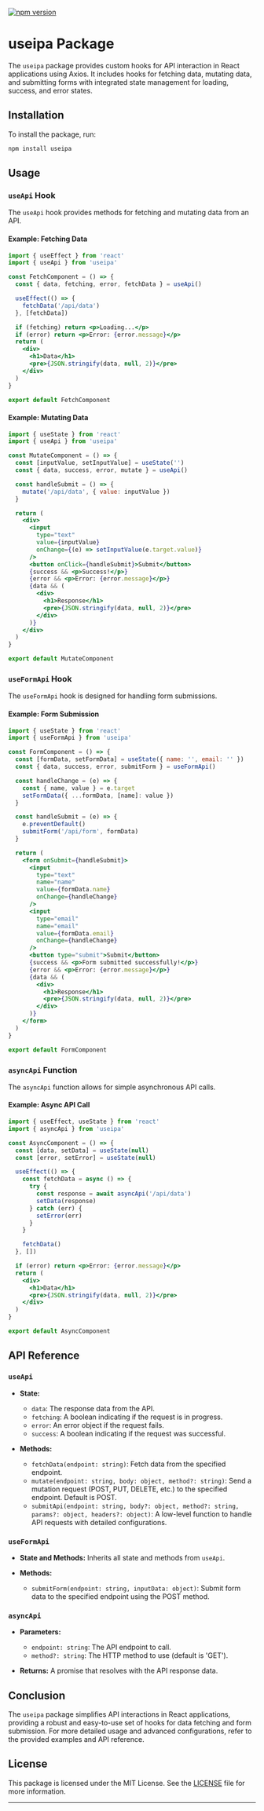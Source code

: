 [![npm version](https://badgen.net/npm/v/useipa)](https://www.npmjs.org/package/useipa)

# useipa Package

The `useipa` package provides custom hooks for API interaction in React applications using Axios. It includes hooks for fetching data, mutating data, and submitting forms with integrated state management for loading, success, and error states.

## Installation

To install the package, run:

```sh
npm install useipa
```

## Usage

### `useApi` Hook

The `useApi` hook provides methods for fetching and mutating data from an API.

#### Example: Fetching Data

```jsx
import { useEffect } from 'react'
import { useApi } from 'useipa'

const FetchComponent = () => {
  const { data, fetching, error, fetchData } = useApi()

  useEffect(() => {
    fetchData('/api/data')
  }, [fetchData])

  if (fetching) return <p>Loading...</p>
  if (error) return <p>Error: {error.message}</p>
  return (
    <div>
      <h1>Data</h1>
      <pre>{JSON.stringify(data, null, 2)}</pre>
    </div>
  )
}

export default FetchComponent
```

#### Example: Mutating Data

```jsx
import { useState } from 'react'
import { useApi } from 'useipa'

const MutateComponent = () => {
  const [inputValue, setInputValue] = useState('')
  const { data, success, error, mutate } = useApi()

  const handleSubmit = () => {
    mutate('/api/data', { value: inputValue })
  }

  return (
    <div>
      <input
        type="text"
        value={inputValue}
        onChange={(e) => setInputValue(e.target.value)}
      />
      <button onClick={handleSubmit}>Submit</button>
      {success && <p>Success!</p>}
      {error && <p>Error: {error.message}</p>}
      {data && (
        <div>
          <h1>Response</h1>
          <pre>{JSON.stringify(data, null, 2)}</pre>
        </div>
      )}
    </div>
  )
}

export default MutateComponent
```

### `useFormApi` Hook

The `useFormApi` hook is designed for handling form submissions.

#### Example: Form Submission

```jsx
import { useState } from 'react'
import { useFormApi } from 'useipa'

const FormComponent = () => {
  const [formData, setFormData] = useState({ name: '', email: '' })
  const { data, success, error, submitForm } = useFormApi()

  const handleChange = (e) => {
    const { name, value } = e.target
    setFormData({ ...formData, [name]: value })
  }

  const handleSubmit = (e) => {
    e.preventDefault()
    submitForm('/api/form', formData)
  }

  return (
    <form onSubmit={handleSubmit}>
      <input
        type="text"
        name="name"
        value={formData.name}
        onChange={handleChange}
      />
      <input
        type="email"
        name="email"
        value={formData.email}
        onChange={handleChange}
      />
      <button type="submit">Submit</button>
      {success && <p>Form submitted successfully!</p>}
      {error && <p>Error: {error.message}</p>}
      {data && (
        <div>
          <h1>Response</h1>
          <pre>{JSON.stringify(data, null, 2)}</pre>
        </div>
      )}
    </form>
  )
}

export default FormComponent
```

### `asyncApi` Function

The `asyncApi` function allows for simple asynchronous API calls.

#### Example: Async API Call

```jsx
import { useEffect, useState } from 'react'
import { asyncApi } from 'useipa'

const AsyncComponent = () => {
  const [data, setData] = useState(null)
  const [error, setError] = useState(null)

  useEffect(() => {
    const fetchData = async () => {
      try {
        const response = await asyncApi('/api/data')
        setData(response)
      } catch (err) {
        setError(err)
      }
    }

    fetchData()
  }, [])

  if (error) return <p>Error: {error.message}</p>
  return (
    <div>
      <h1>Data</h1>
      <pre>{JSON.stringify(data, null, 2)}</pre>
    </div>
  )
}

export default AsyncComponent
```

## API Reference

### `useApi`

- **State:**
  - `data`: The response data from the API.
  - `fetching`: A boolean indicating if the request is in progress.
  - `error`: An error object if the request fails.
  - `success`: A boolean indicating if the request was successful.

- **Methods:**
  - `fetchData(endpoint: string)`: Fetch data from the specified endpoint.
  - `mutate(endpoint: string, body: object, method?: string)`: Send a mutation request (POST, PUT, DELETE, etc.) to the specified endpoint. Default is POST.
  - `submitApi(endpoint: string, body?: object, method?: string, params?: object, headers?: object)`: A low-level function to handle API requests with detailed configurations.

### `useFormApi`

- **State and Methods:** Inherits all state and methods from `useApi`.

- **Methods:**
  - `submitForm(endpoint: string, inputData: object)`: Submit form data to the specified endpoint using the POST method.

### `asyncApi`

- **Parameters:**
  - `endpoint: string`: The API endpoint to call.
  - `method?: string`: The HTTP method to use (default is 'GET').

- **Returns:** A promise that resolves with the API response data.

## Conclusion

The `useipa` package simplifies API interactions in React applications, providing a robust and easy-to-use set of hooks for data fetching and form submission. For more detailed usage and advanced configurations, refer to the provided examples and API reference.

## License

This package is licensed under the MIT License. See the [LICENSE](./LICENSE) file for more information.

---
